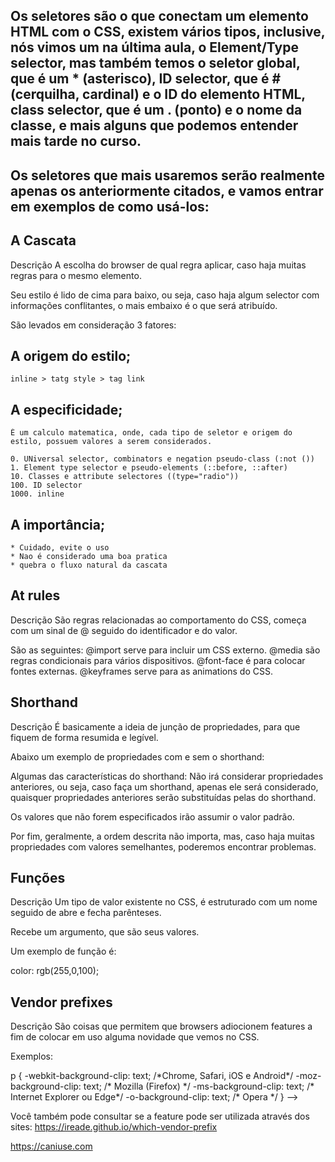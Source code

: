 ## Os seletores são o que conectam um elemento HTML com o CSS, existem vários tipos, inclusive, nós vimos um na última aula, o Element/Type selector, mas também temos o seletor global, que é um * (asterisco), ID selector, que é # (cerquilha, cardinal) e o ID do elemento HTML, class selector, que é um . (ponto) e o nome da classe, e mais alguns que podemos entender mais tarde no curso.

## Os seletores que mais usaremos serão realmente apenas os anteriormente citados, e vamos entrar em exemplos de como usá-los:

<!--

HTML


<div id="container" class="m-40">
	<h1>Título</h1>
	<h2>Subtitulo</h2>
</div>
CSS
/* ID selector */
#container {
	width: 200px;
}

/* Class selector */
.m-40 {
	margin: 40px;
}

/* Element/Type selector + Agrupamento de seletores */
h1, h2 {
	color: blue;
	font-size: 60px;
	background: gray;
}

-->


## A Cascata

Descrição
A escolha do browser de qual regra aplicar, caso haja muitas regras para o mesmo elemento.

Seu estilo é lido de cima para baixo, ou seja, caso haja algum selector com informações conflitantes, o mais embaixo é o que será atribuído.

São levados em consideração 3 fatores:
## A origem do estilo;
	inline > tatg style > tag link

## A especificidade;
	É um calculo matematica, onde, cada tipo de seletor e origem do estilo, possuem valores a serem considerados.

	0. UNiversal selector, combinators e negation pseudo-class (:not ())
	1. Element type selector e pseudo-elements (::before, ::after)
	10. Classes e attribute selectores ((type="radio"))
	100. ID selector
	1000. inline

## A importância;
	* Cuidado, evite o uso
	* Nao é considerado uma boa pratica
	* quebra o fluxo natural da cascata


## At rules

Descrição
São regras relacionadas ao comportamento do CSS, começa com um sinal de @ seguido do identificador e do valor.

São as seguintes:
@import serve para incluir um CSS externo.
@media são regras condicionais para vários dispositivos.
@font-face é para colocar fontes externas.
@keyframes serve para as animations do CSS.


## Shorthand

Descrição
É basicamente a ideia de junção de propriedades, para que fiquem de forma resumida e legível.

Abaixo um exemplo de propriedades com e sem o shorthand:
<!--
{
    /* background properties */
    background-color: #000;
    background-image: url(images/bg.gif);
    background-repeat: no-repeat;
    background-position: left top;

    /* background shorthand*/
    background: #000 url(images/bg.gif) no-repeat left top;

    /* font properties */
    font-style: italic;
    font-weight: bold;
    font-size: .8em;
    line-height: 1.2;
    font-family: Arial, sans-serif;

    /* font shorthand */ 
    font: bold italic .8em/1.2 Arial, sans-serif;
}
-->

Algumas das características do shorthand:
Não irá considerar propriedades anteriores, ou seja, caso faça um shorthand, apenas ele será considerado, quaisquer propriedades anteriores serão substituídas pelas do shorthand.

Os valores que não forem especificados irão assumir o valor padrão.

Por fim, geralmente, a ordem descrita não importa, mas, caso haja muitas propriedades com valores semelhantes, poderemos encontrar problemas.



## Funções


Descrição
Um tipo de valor existente no CSS, é estruturado com um nome seguido de abre e fecha parênteses.

Recebe um argumento, que são seus valores.

Um exemplo de função é:

color: rgb(255,0,100);



## Vendor prefixes


Descrição
São coisas que permitem que browsers adiocionem features a fim de colocar em uso alguma novidade que vemos no CSS.

Exemplos:
<!-->
p {
	-webkit-background-clip: text; /*Chrome, Safari, iOS e Android*/
	-moz-background-clip: text; /* Mozilla (Firefox) */
	-ms-background-clip: text; /* Internet Explorer ou Edge*/
	-o-background-clip: text; /* Opera */
}
-->

Você também pode consultar se a feature pode ser utilizada através dos sites:
https://ireade.github.io/which-vendor-prefix

https://caniuse.com